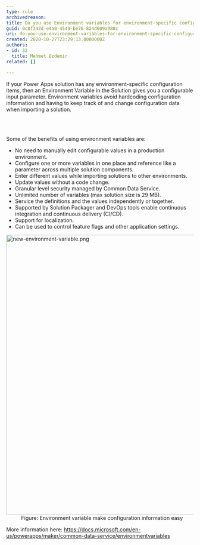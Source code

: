 ```yaml
---
type: rule
archivedreason: 
title: Do you use Environment variables for environment-specific configurations?
guid: 0c8f342d-e4a0-4549-be76-824d609a980c
uri: do-you-use-environment-variables-for-environment-specific-configurations
created: 2020-10-27T23:29:13.0000000Z
authors:
- id: 32
  title: Mehmet Ozdemir
related: []

---
```



<p class="ssw15-rteElement-P">If your Power Apps solution has any environment-specific configuration items, then an Environment Variable in the Solution gives you a configurable input parameter. Environment variables avoid hardcoding configuration information and having to keep track of and change configuration data when importing a solution.​​<br></p>
<br><excerpt class='endintro'></excerpt><br>
<p>​Some of the benefits of using environment variables are&#58;&#160;​<br></p>
<ul>
   <li>No need to manually edit configurable values in a production environment.&#160;</li><li>Configure one or more variables in one place and reference like a parameter across multiple solution components.&#160;</li><li>Enter different values while importing solutions to other environments.&#160;</li><li>Update values without a code change.&#160;</li><li>Granular level security managed by&#160;Common Data Service.&#160;</li><li>Unlimited number of variables (max solution size is 29 MB).&#160;</li><li>Service the definitions and the values independently or together.&#160;</li><li>Supported by&#160;Solution Packager&#160;and&#160;DevOps&#160;tools enable continuous integration and continuous delivery (CI/CD).&#160;</li><li>Support for localization.&#160;</li><li>Can be used to control feature flags and other application settings.&#160;</li></ul><dl class="image"><dt><img src="/PublishingImages/new-environment-variable.png" alt="new-environment-variable.png" style="width&#58;750px;" /></dt><dd>Figure&#58; Environment variable make configuration information easy</dd></dl><p>More information here&#58; <a href="https&#58;//docs.microsoft.com/en-us/powerapps/maker/common-data-service/environmentvariables">https&#58;//docs.microsoft.com/en-us/powerapps/maker/common-data-service/environmentvariables</a></p>


